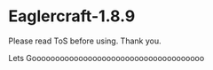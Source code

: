 # Eaglercraft-1.8.9
Please read ToS before using. Thank you.

Lets Gooooooooooooooooooooooooooooooooooooo
